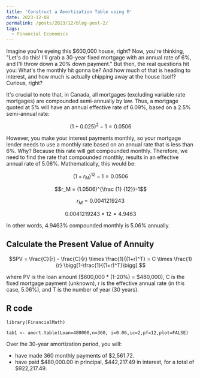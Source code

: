 ```yaml
---
title: 'Construct a Amortization Table using R'
date: 2023-12-08
permalink: /posts/2023/12/blog-post-2/
tags:
  - Financial Economics
---
```

Imagine you're eyeing this $600,000 house, right? Now, you're thinking, "Let's do this! I'll grab a 30-year fixed mortgage with an annual rate of 6%, and I'll throw down a 20% down payment." But then, the real questions hit you: What's the monthly hit gonna be? And how much of that is heading to interest, and how much is actually chipping away at the house itself? Curious, right?

It's crucial to note that, in Canada, all mortgages (excluding variable rate mortgages) are compounded semi-annually by law. Thus, a mortgage quoted at 5% will have an annual effective rate of 6.09%, based on a 2.5% semi-annual rate:

$$( 1 + 0.025)^2 -1 = 0.0506 $$

However, you make your interest payments monthly, so your mortgage lender needs to use a monthly rate based on an annual rate that is less than 6%. Why? Because this rate will get compounded monthly. Therefore, we need to find the rate that compounded monthly, results in an effective annual rate of 5.06%. Mathematically, this would be:

$$(1+ r_M)^{12} -1 = 0.0506$$

$$r_M = (1.0506)^{\frac {1} {12}}-1$$

$$r_M = 0.0041219243$$

$$0.0041219243 \times 12 = 4.9463%$$ 

In other words, 4.9463% compounded monthly is 5.06% annually. 

## Calculate the Present Value of Annuity

$$PV = \frac{C}{r} - \frac{C}{r} \times \frac{1}{(1+r)^T} = C \times \frac{1}{r} \bigg[1-\frac{1}{(1+r)^T}\bigg] $$

where PV is the loan amount ($600,000 * (1-20%) = $480,000), C is the fixed mortgage payment (unknown), r is the effective annual rate (in this case, 5.06%), and T is the number of year (30 years).

## R code

```{R}
library(FinancialMath)

tab1 <- amort.table(Loan=480000,n=360, i=0.06,ic=2,pf=12,plot=FALSE)  

```

Over the 30-year amortization period, you will: 
- have made 360 monthly payments of $2,561.72.
- have paid $480,000.00 in principal, $442,217.49 in interest, for a total of $922,217.49.
